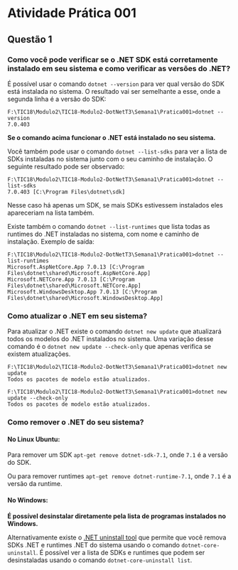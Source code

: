 # Atividade Prática 001

## Questão 1

### Como você pode verificar se o .NET SDK está corretamente instalado em seu sistema e como verificar as versões do .NET?

É possível usar o comando `dotnet --version` para ver qual versão do SDK está instalada no sistema. O resultado vai ser semelhante a esse, onde a segunda linha é a versão do SDK:

```
F:\TIC18\Modulo2\TIC18-Modulo2-DotNetT3\Semana1\Pratica001>dotnet --version
7.0.403
```

**Se o comando acima funcionar o .NET está instalado no seu sistema.**

Você também pode usar o comando `dotnet --list-sdks` para ver a lista de SDKs instaladas no sistema junto com o seu caminho de instalação. O seguinte resultado pode ser observado:

```
F:\TIC18\Modulo2\TIC18-Modulo2-DotNetT3\Semana1\Pratica001>dotnet --list-sdks                   
7.0.403 [C:\Program Files\dotnet\sdk]
```

Nesse caso há apenas um SDK, se mais SDKs estivessem instalados eles apareceriam na lista também.

Existe também o comando `dotnet --list-runtimes` que lista todas as runtimes do .NET instaladas no sistema, com nome e caminho de instalação. Exemplo de saída:

```
F:\TIC18\Modulo2\TIC18-Modulo2-DotNetT3\Semana1\Pratica001>dotnet --list-runtimes
Microsoft.AspNetCore.App 7.0.13 [C:\Program Files\dotnet\shared\Microsoft.AspNetCore.App]
Microsoft.NETCore.App 7.0.13 [C:\Program Files\dotnet\shared\Microsoft.NETCore.App]
Microsoft.WindowsDesktop.App 7.0.13 [C:\Program Files\dotnet\shared\Microsoft.WindowsDesktop.App]
```

### Como atualizar o .NET em seu sistema?

Para atualizar o .NET existe o comando `dotnet new update` que atualizará todos os modelos do .NET instalados no sistema.
Uma variação desse comando é o `dotnet new update --check-only` que apenas verifica se existem atualizações.

```
F:\TIC18\Modulo2\TIC18-Modulo2-DotNetT3\Semana1\Pratica001>dotnet new update             
Todos os pacotes de modelo estão atualizados.

F:\TIC18\Modulo2\TIC18-Modulo2-DotNetT3\Semana1\Pratica001>dotnet new update --check-only
Todos os pacotes de modelo estão atualizados.
```

### Como remover o .NET do seu sistema?

#### No Linux Ubuntu:

Para remover um SDK `apt-get remove dotnet-sdk-7.1`, onde `7.1` é a versão do SDK.

Ou para remover runtimes `apt-get remove dotnet-runtime-7.1`, onde `7.1` é a versão da runtime.

#### No Windows:

**É possível desinstalar diretamente pela lista de programas instalados no Windows.**

Alternativamente existe o [.NET uninstall tool](https://aka.ms/dotnet-core-uninstall-tool) que permite que você remova SDKs .NET e runtimes .NET do sistema usando o comando `dotnet-core-uninstall`. É possível ver a lista de SDKs e runtimes que podem ser desinstaladas usando o comando `dotnet-core-uninstall list`.